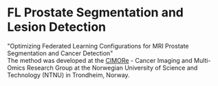 # FL Prostate Segmentation and Lesion Detection

"Optimizing Federated Learning Configurations for MRI Prostate Segmentation and Cancer Detection"  
The method was developed at the [CIMORe](https://www.ntnu.edu/isb/mr-cancer) - Cancer Imaging and Multi-Omics Research Group at the Norwegian University of Science and Technology (NTNU) in Trondheim, Norway. 